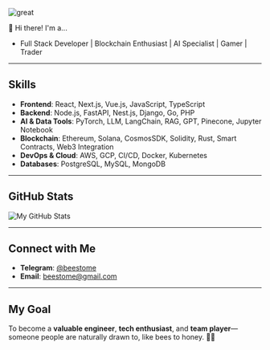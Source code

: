 ![great](https://user-images.githubusercontent.com/49839611/126315099-d43f5009-8c07-4b6c-bbeb-d9a562d096c0.gif)

👋 Hi there! I'm a...
- Full Stack Developer | Blockchain Enthusiast | AI Specialist | Gamer | Trader

---

## Skills
- **Frontend**: React, Next.js, Vue.js, JavaScript, TypeScript  
- **Backend**: Node.js, FastAPI, Nest.js, Django, Go, PHP
- **AI & Data Tools**: PyTorch, LLM, LangChain, RAG, GPT, Pinecone, Jupyter Notebook  
- **Blockchain**: Ethereum, Solana, CosmosSDK, Solidity, Rust, Smart Contracts, Web3 Integration  
- **DevOps & Cloud**: AWS, GCP, CI/CD, Docker, Kubernetes  
- **Databases**: PostgreSQL, MySQL, MongoDB

--- 

## GitHub Stats
![My GitHub Stats](https://github-readme-stats.vercel.app/api?username=beestome&show_icons=true&hide_title=true&count_private=true&hide=prs&theme=radical)

---

## Connect with Me
- **Telegram**: [@beestome](https://web.telegram.org/k/#@beestome)
- **Email**: [beestome@gmail.com](mailto:beestome@gmail.com)

---

## My Goal
To become a **valuable engineer**, **tech enthusiast**, and **team player**—someone people are naturally drawn to, like bees to honey. 🐝🍯
